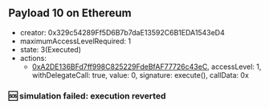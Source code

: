 ## Payload 10 on Ethereum

- creator: 0x329c54289Ff5D6B7b7daE13592C6B1EDA1543eD4
- maximumAccessLevelRequired: 1
- state: 3(Executed)
- actions:
  - [0xA2DE136BFd7ff998C825229FdeBfAF77726c43eC](https://etherscan.io/tx/0xA2DE136BFd7ff998C825229FdeBfAF77726c43eC), accessLevel: 1, withDelegateCall: true, value: 0, signature: execute(), callData: 0x

### :sos: simulation failed: execution reverted
